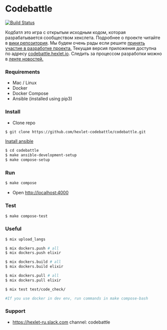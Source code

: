 # Codebattle

[![Build Status](https://travis-ci.org/hexlet-codebattle/codebattle.svg?branch=master)](https://travis-ci.org/hexlet-codebattle/codebattle)

Кодбатл это игра с открытым исходным кодом, которая разрабатывается сообществом хекслета. Подробнее о проекте читайте в [вики репозитория](https://github.com/hexlet-codebattle/codebattle/wiki). Мы будем очень рады если решите [принять участие в разработке проекта.](https://github.com/hexlet-codebattle/codebattle/blob/master/CONTRIBUTING.md)
Текущая версия приложения доступна по адресу [codebattle.hexlet.io](http://codebattle.hexlet.io).
Следить за процессом разработки можно в [ленте новостей.](https://github.com/hexlet-codebattle/codebattle/wiki/News-Feed)

### Requirements

* Mac / Linux
* Docker
* Docker Compose
* Ansible (installed using pip3)

### Install

* Clone repo

```bash
$ git clone https://github.com/hexlet-codebattle/codebattle.git
```

[Inatall ansible](http://docs.ansible.com/ansible/latest/intro_installation.html)

```bash
$ cd codebattle
$ make ansible-development-setup
$ make compose-setup
```

### Run

```bash
$ make compose
```

* Open <http://localhost:4000>

### Test

```bash
$ make compose-test
```

### Useful

```bash
$ mix upload_langs

$ mix dockers.push # all
$ mix dockers.push elixir

$ mix dockers.build # all
$ mix dockers.build elixir

$ mix dockers.pull # all
$ mix dockers.pull elixir

$ mix test test/code_check/

#If you use docker in dev env, run commands in make compose-bash
```

### Support
* <https://hexlet-ru.slack.com> channel: codebattle
